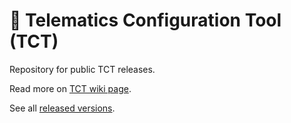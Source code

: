 # 🔵 Telematics Configuration Tool (TCT)

Repository for public TCT releases.

Read more on [TCT wiki page](https://wiki.teltonika-gps.com/view/Telematics_Configuration_Tool_(TCT)).

See all [released versions](https://github.com/teltonika-telematics/tct-releases/releases).

